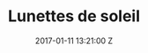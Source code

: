 ---
title: Lunettes de soleil
date: 2017-01-11 13:21:00 Z
name: Lunette de soleil 
price: 36.76
image: "../produits/lunettes-de-soleil-licorne.jpg"
weight: 
---